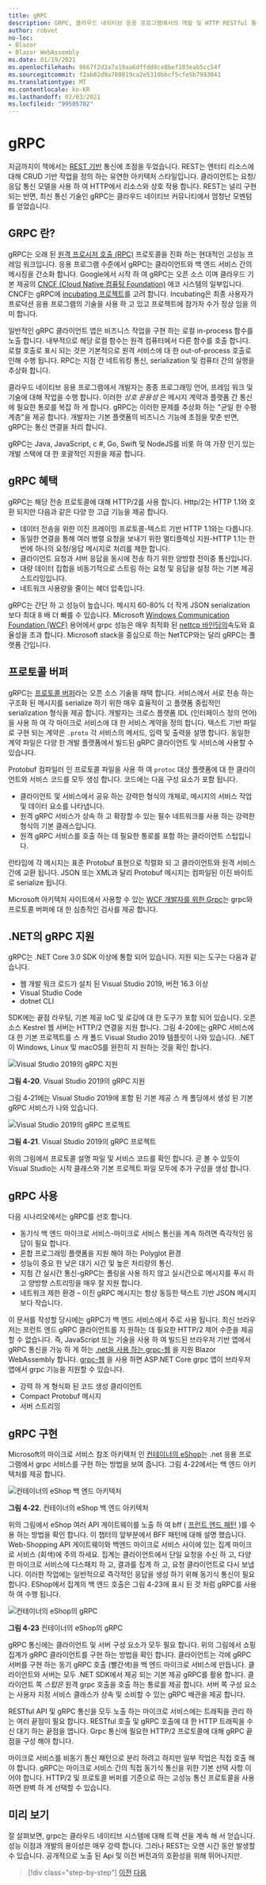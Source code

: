 ```yaml
---
title: gRPC
description: GRPC, 클라우드 네이티브 응용 프로그램에서의 역할 및 HTTP RESTful 통신과 어떻게 다른 지에 대해 알아봅니다.
author: robvet
no-loc:
- Blazor
- Blazor WebAssembly
ms.date: 01/19/2021
ms.openlocfilehash: 8667f2d3a7a19aa6dffdd8ce8bef103eab5cc54f
ms.sourcegitcommit: f2ab02d9a780819ca2e5310bbcf5cfe5b7993041
ms.translationtype: MT
ms.contentlocale: ko-KR
ms.lasthandoff: 02/03/2021
ms.locfileid: "99505702"
---
```

# <a name="grpc"></a>gRPC

지금까지이 책에서는 [REST 기반](/azure/architecture/best-practices/api-design) 통신에 초점을 두었습니다. REST는 엔터티 리소스에 대해 CRUD 기반 작업을 정의 하는 유연한 아키텍처 스타일입니다. 클라이언트는 요청/응답 통신 모델을 사용 하 여 HTTP에서 리소스와 상호 작용 합니다. REST는 널리 구현 되는 반면, 최신 통신 기술인 gRPC는 클라우드 네이티브 커뮤니티에서 엄청난 모멘텀를 얻었습니다.

## <a name="what-is-grpc"></a>GRPC 란?

gRPC는 오래 된 [원격 프로시저 호출 (RPC)](https://en.wikipedia.org/wiki/Remote_procedure_call) 프로토콜을 진화 하는 현대적인 고성능 프레임 워크입니다. 응용 프로그램 수준에서 gRPC는 클라이언트와 백 엔드 서비스 간의 메시징을 간소화 합니다. Google에서 시작 하 여 gRPC는 오픈 소스 이며 클라우드 기본 제공의  [CNCF (Cloud Native 컴퓨팅 Foundation)](https://www.cncf.io/) 에코 시스템의 일부입니다. CNCF는 gRPC에 [incubating 프로젝트](https://github.com/cncf/toc/blob/master/process/graduation_criteria.adoc)를 고려 합니다. Incubating은 최종 사용자가 프로덕션 응용 프로그램의 기술을 사용 하 고 있고 프로젝트에 참가자 수가 정상 임을 의미 합니다.

일반적인 gRPC 클라이언트 앱은 비즈니스 작업을 구현 하는 로컬 in-process 함수를 노출 합니다. 내부적으로 해당 로컬 함수는 원격 컴퓨터에서 다른 함수를 호출 합니다. 로컬 호출로 표시 되는 것은 기본적으로 원격 서비스에 대 한 out-of-process 호출로 인해 수행 됩니다. RPC는 지점 간 네트워킹 통신, serialization 및 컴퓨터 간의 실행을 추상화 합니다.

클라우드 네이티브 응용 프로그램에서 개발자는 종종 프로그래밍 언어, 프레임 워크 및 기술에 대해 작업을 수행 합니다. 이러한 *상호 운용성* 은 메시지 계약과 플랫폼 간 통신에 필요한 통로를 복잡 하 게 합니다.  gRPC는 이러한 문제를 추상화 하는 "균일 한 수평 계층"을 제공 합니다. 개발자는 기본 플랫폼의 비즈니스 기능에 초점을 맞춘 반면, gRPC는 통신 연결을 처리 합니다.

gRPC는 Java, JavaScript, c #, Go, Swift 및 NodeJS를 비롯 하 여 가장 인기 있는 개발 스택에 대 한 포괄적인 지원을 제공 합니다.

## <a name="grpc-benefits"></a>gRPC 혜택

gRPC는 해당 전송 프로토콜에 대해 HTTP/2를 사용 합니다. Http/2는 HTTP 1.1와 호환 되지만 다음과 같은 다양 한 고급 기능을 제공 합니다.

- 데이터 전송을 위한 이진 프레이밍 프로토콜-텍스트 기반 HTTP 1.1와는 다릅니다.
- 동일한 연결을 통해 여러 병렬 요청을 보내기 위한 멀티플렉싱 지원-HTTP 1.1는 한 번에 하나의 요청/응답 메시지로 처리를 제한 합니다.
- 클라이언트 요청과 서버 응답을 동시에 전송 하기 위한 양방향 전이중 통신입니다.
- 대량 데이터 집합을 비동기적으로 스트림 하는 요청 및 응답을 설정 하는 기본 제공 스트리밍입니다.
- 네트워크 사용량을 줄이는 헤더 압축입니다.

gRPC는 간단 하 고 성능이 높습니다. 메시지 60-80% 더 작게 JSON serialization 보다 최대 8 배 더 빠를 수 있습니다. Microsoft [Windows Communication Foundation (WCF)](../../framework/wcf/whats-wcf.md) 용어에서 grpc 성능은 매우 최적화 된 [nettcp 바인딩의](/dotnet/api/system.servicemodel.nettcpbinding?view=netframework-4.8)속도와 효율성을 초과 합니다. Microsoft stack을 중심으로 하는 NetTCP와는 달리 gRPC는 플랫폼 간입니다.

## <a name="protocol-buffers"></a>프로토콜 버퍼

gRPC는 [프로토콜 버퍼](https://developers.google.com/protocol-buffers/docs/overview)라는 오픈 소스 기술을 채택 합니다. 서비스에서 서로 전송 하는 구조화 된 메시지를 serialize 하기 위한 매우 효율적이 고 플랫폼 중립적인 serialization 형식을 제공 합니다. 개발자는 크로스 플랫폼 IDL (인터페이스 정의 언어)을 사용 하 여 각 마이크로 서비스에 대 한 서비스 계약을 정의 합니다. 텍스트 기반 파일로 구현 되는 계약은 `.proto` 각 서비스의 메서드, 입력 및 출력을 설명 합니다. 동일한 계약 파일은 다양 한 개발 플랫폼에서 빌드된 gRPC 클라이언트 및 서비스에 사용할 수 있습니다.

Protobuf 컴파일러 인 프로토콜 파일을 사용 하 여 `protoc` 대상 플랫폼에 대 한 클라이언트와 서비스 코드를 모두 생성 합니다. 코드에는 다음 구성 요소가 포함 됩니다.

- 클라이언트 및 서비스에서 공유 하는 강력한 형식의 개체로, 메시지의 서비스 작업 및 데이터 요소를 나타냅니다.
- 원격 gRPC 서비스가 상속 하 고 확장할 수 있는 필수 네트워크를 사용 하는 강력한 형식의 기본 클래스입니다.
- 원격 gRPC 서비스를 호출 하는 데 필요한 통로를 포함 하는 클라이언트 스텁입니다.

런타임에 각 메시지는 표준 Protobuf 표현으로 직렬화 되 고 클라이언트와 원격 서비스 간에 교환 됩니다. JSON 또는 XML과 달리 Protobuf 메시지는 컴파일된 이진 바이트로 serialize 됩니다.

Microsoft 아키텍처 사이트에서 사용할 수 있는 [WCF 개발자를 위한 Grpc](../grpc-for-wcf-developers/index.md)는 grpc와 프로토콜 버퍼에 대 한 심층적인 검사를 제공 합니다.

## <a name="grpc-support-in-net"></a>.NET의 gRPC 지원

gRPC는 .NET Core 3.0 SDK 이상에 통합 되어 있습니다. 지원 되는 도구는 다음과 같습니다.

- 웹 개발 워크 로드가 설치 된 Visual Studio 2019, 버전 16.3 이상
- Visual Studio Code
- dotnet CLI

SDK에는 끝점 라우팅, 기본 제공 IoC 및 로깅에 대 한 도구가 포함 되어 있습니다. 오픈 소스 Kestrel 웹 서버는 HTTP/2 연결을 지원 합니다. 그림 4-20에는 gRPC 서비스에 대 한 기본 프로젝트를 스 캐 폴드 Visual Studio 2019 템플릿이 나와 있습니다. .NET이 Windows, Linux 및 macOS를 완전히 지 원하는 것을 확인 합니다.

![Visual Studio 2019의 gRPC 지원](./media/visual-studio-2019-grpc-template.png)

**그림 4-20**. Visual Studio 2019의 gRPC 지원
  
그림 4-21에는 Visual Studio 2019에 포함 된 기본 제공 스 캐 폴딩에서 생성 된 기본 gRPC 서비스가 나와 있습니다.  

![Visual Studio 2019의 gRPC 프로젝트](./media/grpc-project.png  )

**그림 4-21**. Visual Studio 2019의 gRPC 프로젝트

위의 그림에서 프로토콜 설명 파일 및 서비스 코드를 확인 합니다. 곧 볼 수 있듯이 Visual Studio는 시작 클래스와 기본 프로젝트 파일 모두에 추가 구성을 생성 합니다.

## <a name="grpc-usage"></a>gRPC 사용

다음 시나리오에서는 gRPC를 선호 합니다.

- 동기식 백 엔드 마이크로 서비스-마이크로 서비스 통신을 계속 하려면 즉각적인 응답이 필요 합니다.
- 혼합 프로그래밍 플랫폼을 지원 해야 하는 Polyglot 환경
- 성능이 중요 한 낮은 대기 시간 및 높은 처리량의 통신.
- 지점 간 실시간 통신-gRPC는 폴링을 사용 하지 않고 실시간으로 메시지를 푸시 하 고 양방향 스트리밍을 매우 잘 지원 합니다.
- 네트워크 제한 환경 – 이진 gRPC 메시지는 항상 동등한 텍스트 기반 JSON 메시지 보다 작습니다.

이 문서를 작성할 당시에는 gRPC가 백 엔드 서비스에서 주로 사용 됩니다. 최신 브라우저는 프런트 엔드 gRPC 클라이언트를 지 원하는 데 필요한 HTTP/2 제어 수준을 제공할 수 없습니다. 즉, JavaScript 또는 기술을 사용 하 여 빌드된 브라우저 기반 앱에서 gRPC 통신을 가능 하 게 하는 [.net을 사용 하는 grpc-웹](https://devblogs.microsoft.com/aspnet/grpc-web-for-net-now-available/) 을 지원 Blazor WebAssembly 합니다. [grpc-웹](https://github.com/grpc/grpc/blob/master/doc/PROTOCOL-WEB.md) 을 사용 하면 ASP.NET Core grpc 앱이 브라우저 앱에서 grpc 기능을 지원할 수 있습니다.

- 강력 하 게 형식화 된 코드 생성 클라이언트
- Compact Protobuf 메시지
- 서버 스트리밍

## <a name="grpc-implementation"></a>gRPC 구현

Microsoft의 마이크로 서비스 참조 아키텍처 인 [컨테이너의 eShop](https://github.com/dotnet-architecture/eShopOnContainers)는 .net 응용 프로그램에서 grpc 서비스를 구현 하는 방법을 보여 줍니다. 그림 4-22에서는 백 엔드 아키텍처를 제공 합니다.

![컨테이너의 eShop 백 엔드 아키텍처](./media/eshop-with-aggregators.png)

**그림 4-22**. 컨테이너의 eShop 백 엔드 아키텍처

위의 그림에서 eShop 여러 API 게이트웨이를 노출 하 여 bff ( [프런트 엔드 패턴](/azure/architecture/patterns/backends-for-frontends) )를 수용 하는 방법을 확인 합니다. 이 챕터의 앞부분에서 BFF 패턴에 대해 설명 했습니다. Web-Shopping API 게이트웨이와 백엔드 마이크로 서비스 사이에 있는 집계 마이크로 서비스 (회색)에 주의 하세요. 집계는 클라이언트에서 단일 요청을 수신 하 고, 다양 한 마이크로 서비스에 디스패치 하 고, 결과를 집계 하 고, 요청 클라이언트로 다시 보냅니다. 이러한 작업에는 일반적으로 즉각적인 응답을 생성 하기 위해 동기식 통신이 필요 합니다. EShop에서 집계의 백 엔드 호출은 그림 4-23에 표시 된 것 처럼 gRPC를 사용 하 여 수행 됩니다.

![컨테이너의 eShop의 gRPC](./media/grpc-implementation.png)

**그림 4-23** 컨테이너의 eShop의 gRPC

gRPC 통신에는 클라이언트 및 서버 구성 요소가 모두 필요 합니다. 위의 그림에서 쇼핑 집계가 gRPC 클라이언트를 구현 하는 방법을 확인 합니다. 클라이언트는 각에 gRPC 서버를 구현 하는 동기 gRPC 호출 (빨간색)을 백 엔드 마이크로 서비스에 만듭니다. 클라이언트와 서버는 모두 .NET SDK에서 제공 되는 기본 제공 gRPC를 활용 합니다. 클라이언트 쪽 *스텁은* 원격 grpc 호출을 호출 하는 통로를 제공 합니다. 서버 쪽 구성 요소는 사용자 지정 서비스 클래스가 상속 및 소비할 수 있는 gRPC 배관을 제공 합니다.

RESTful API 및 gRPC 통신을 모두 노출 하는 마이크로 서비스에는 트래픽을 관리 하는 여러 끝점이 필요 합니다. RESTful 호출 및 gRPC 호출에 대 한 HTTP 트래픽을 수신 대기 하는 끝점을 엽니다. Grpc 통신에 필요한 HTTP/2 프로토콜에 대해 gRPC 끝점을 구성 해야 합니다.

마이크로 서비스를 비동기 통신 패턴으로 분리 하려고 하지만 일부 작업은 직접 호출 해야 합니다. gRPC는 마이크로 서비스 간의 직접 동기식 통신을 위한 기본 선택 사항 이어야 합니다. HTTP/2 및 프로토콜 버퍼를 기준으로 하는 고성능 통신 프로토콜을 사용 하면 완벽 하 게 선택할 수 있습니다.

## <a name="looking-ahead"></a>미리 보기

잘 살펴보면, grpc는 클라우드 네이티브 시스템에 대해 트랙 션을 계속 해 서 얻습니다. 성능 이점과 개발의 용이성은 매우 강력 합니다. 그러나 REST는 오랜 시간 동안 발생할 수 있습니다. 공개적으로 노출 된 Api 및 이전 버전과의 호환성을 위해 뛰어나지만.

>[!div class="step-by-step"]
>[이전](service-to-service-communication.md)
>[다음](service-mesh-communication-infrastructure.md)
